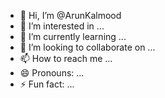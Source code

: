 - 👋 Hi, I’m @ArunKalmood
- 👀 I’m interested in ...
- 🌱 I’m currently learning ...
- 💞️ I’m looking to collaborate on ...
- 📫 How to reach me ...
- 😄 Pronouns: ...
- ⚡ Fun fact: ...

<!---
ArunKalmood/ArunKalmood is a ✨ special ✨ repository because its `README.md` (this file) appears on your GitHub profile.
You can click the Preview link to take a look at your changes.
--->

